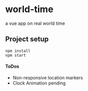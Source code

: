 # world-time
a vue app on real world time

## Project setup
```
npm install
npm start
```

#### ToDos 
* Non-responsive location markers
* Clock Animation pending